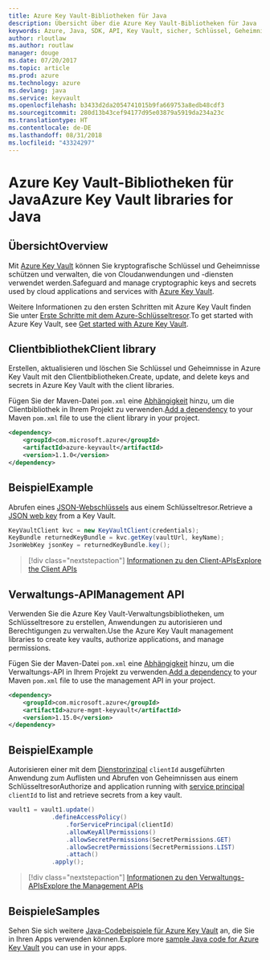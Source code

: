 ```yaml
---
title: Azure Key Vault-Bibliotheken für Java
description: Übersicht über die Azure Key Vault-Bibliotheken für Java
keywords: Azure, Java, SDK, API, Key Vault, sicher, Schlüssel, Geheimnisse, Tresor
author: rloutlaw
ms.author: routlaw
manager: douge
ms.date: 07/20/2017
ms.topic: article
ms.prod: azure
ms.technology: azure
ms.devlang: java
ms.service: keyvault
ms.openlocfilehash: b3433d2da2054741015b9fa669753a8edb48cdf3
ms.sourcegitcommit: 280d13b43cef94177d95e03879a5919da234a23c
ms.translationtype: HT
ms.contentlocale: de-DE
ms.lasthandoff: 08/31/2018
ms.locfileid: "43324297"
---
```

# <a name="azure-key-vault-libraries-for-java"></a><span data-ttu-id="ac891-104">Azure Key Vault-Bibliotheken für Java</span><span class="sxs-lookup"><span data-stu-id="ac891-104">Azure Key Vault libraries for Java</span></span>

## <a name="overview"></a><span data-ttu-id="ac891-105">Übersicht</span><span class="sxs-lookup"><span data-stu-id="ac891-105">Overview</span></span>

<span data-ttu-id="ac891-106">Mit [Azure Key Vault](/azure/key-vault/) können Sie kryptografische Schlüssel und Geheimnisse schützen und verwalten, die von Cloudanwendungen und -diensten verwendet werden.</span><span class="sxs-lookup"><span data-stu-id="ac891-106">Safeguard and manage cryptographic keys and secrets used by cloud applications and services with [Azure Key Vault](/azure/key-vault/).</span></span>

<span data-ttu-id="ac891-107">Weitere Informationen zu den ersten Schritten mit Azure Key Vault finden Sie unter [Erste Schritte mit dem Azure-Schlüsseltresor](/azure/key-vault/key-vault-get-started).</span><span class="sxs-lookup"><span data-stu-id="ac891-107">To get started with Azure Key Vault, see [Get started with Azure Key Vault](/azure/key-vault/key-vault-get-started).</span></span>

## <a name="client-library"></a><span data-ttu-id="ac891-108">Clientbibliothek</span><span class="sxs-lookup"><span data-stu-id="ac891-108">Client library</span></span>

<span data-ttu-id="ac891-109">Erstellen, aktualisieren und löschen Sie Schlüssel und Geheimnisse in Azure Key Vault mit den Clientbibliotheken.</span><span class="sxs-lookup"><span data-stu-id="ac891-109">Create, update, and delete keys and secrets in Azure Key Vault with the client libraries.</span></span>

<span data-ttu-id="ac891-110">Fügen Sie der Maven-Datei `pom.xml` eine [Abhängigkeit](https://maven.apache.org/guides/getting-started/index.html#How_do_I_use_external_dependencies) hinzu, um die Clientbibliothek in Ihrem Projekt zu verwenden.</span><span class="sxs-lookup"><span data-stu-id="ac891-110">[Add a dependency](https://maven.apache.org/guides/getting-started/index.html#How_do_I_use_external_dependencies) to your Maven `pom.xml` file to use the client library in your project.</span></span>  

```XML
<dependency>
    <groupId>com.microsoft.azure</groupId>
    <artifactId>azure-keyvault</artifactId>
    <version>1.1.0</version>
</dependency>
```   

## <a name="example"></a><span data-ttu-id="ac891-111">Beispiel</span><span class="sxs-lookup"><span data-stu-id="ac891-111">Example</span></span>

<span data-ttu-id="ac891-112">Abrufen eines [JSON-Webschlüssels](https://tools.ietf.org/html/draft-ietf-jose-json-web-key-18) aus einem Schlüsseltresor.</span><span class="sxs-lookup"><span data-stu-id="ac891-112">Retrieve a [JSON web key](https://tools.ietf.org/html/draft-ietf-jose-json-web-key-18) from a Key Vault.</span></span>

```java
KeyVaultClient kvc = new KeyVaultClient(credentials);
KeyBundle returnedKeyBundle = kvc.getKey(vaultUrl, keyName);
JsonWebKey jsonKey = returnedKeyBundle.key();
```

> [!div class="nextstepaction"]
> [<span data-ttu-id="ac891-113">Informationen zu den Client-APIs</span><span class="sxs-lookup"><span data-stu-id="ac891-113">Explore the Client APIs</span></span>](/java/api/overview/azure/keyvault/client)


## <a name="management-api"></a><span data-ttu-id="ac891-114">Verwaltungs-API</span><span class="sxs-lookup"><span data-stu-id="ac891-114">Management API</span></span>

<span data-ttu-id="ac891-115">Verwenden Sie die Azure Key Vault-Verwaltungsbibliotheken, um Schlüsseltresore zu erstellen, Anwendungen zu autorisieren und Berechtigungen zu verwalten.</span><span class="sxs-lookup"><span data-stu-id="ac891-115">Use the Azure Key Vault management libraries to create key vaults, authorize applications, and manage permissions.</span></span> 

<span data-ttu-id="ac891-116">Fügen Sie der Maven-Datei `pom.xml` eine [Abhängigkeit](https://maven.apache.org/guides/getting-started/index.html#How_do_I_use_external_dependencies) hinzu, um die Verwaltungs-API in Ihrem Projekt zu verwenden.</span><span class="sxs-lookup"><span data-stu-id="ac891-116">[Add a dependency](https://maven.apache.org/guides/getting-started/index.html#How_do_I_use_external_dependencies) to your Maven `pom.xml` file to use the management API in your project.</span></span>  

```XML
<dependency>
    <groupId>com.microsoft.azure</groupId>
    <artifactId>azure-mgmt-keyvault</artifactId>
    <version>1.15.0</version>
</dependency>
```

## <a name="example"></a><span data-ttu-id="ac891-117">Beispiel</span><span class="sxs-lookup"><span data-stu-id="ac891-117">Example</span></span>

<span data-ttu-id="ac891-118">Autorisieren einer mit dem [Dienstprinzipal](/azure/azure-resource-manager/resource-group-create-service-principal-portal) `clientId` ausgeführten Anwendung zum Auflisten und Abrufen von Geheimnissen aus einem Schlüsseltresor</span><span class="sxs-lookup"><span data-stu-id="ac891-118">Authorize and application running with [service principal](/azure/azure-resource-manager/resource-group-create-service-principal-portal) `clientId` to list and retrieve secrets from a key vault.</span></span> 

```java
vault1 = vault1.update()
            .defineAccessPolicy()
                .forServicePrincipal(clientId)
                .allowKeyAllPermissions()
                .allowSecretPermissions(SecretPermissions.GET)
                .allowSecretPermissions(SecretPermissions.LIST)
                .attach()
            .apply();
```

> [!div class="nextstepaction"]
> [<span data-ttu-id="ac891-119">Informationen zu den Verwaltungs-APIs</span><span class="sxs-lookup"><span data-stu-id="ac891-119">Explore the Management APIs</span></span>](/java/api/overview/azure/keyvault/management)


## <a name="samples"></a><span data-ttu-id="ac891-120">Beispiele</span><span class="sxs-lookup"><span data-stu-id="ac891-120">Samples</span></span>

<span data-ttu-id="ac891-121">Sehen Sie sich weitere [Java-Codebeispiele für Azure Key Vault](https://azure.microsoft.com/resources/samples/?platform=java&term=key+vault) an, die Sie in Ihren Apps verwenden können.</span><span class="sxs-lookup"><span data-stu-id="ac891-121">Explore more [sample Java code for Azure Key Vault](https://azure.microsoft.com/resources/samples/?platform=java&term=key+vault) you can use in your apps.</span></span>
